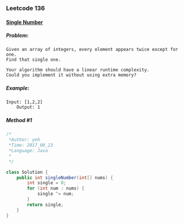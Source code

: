 

### Leetcode 136
#### [Single Number](https://leetcode.com/problems/single-number)

  

##### ***Problem:***

    Given an array of integers, every element appears twice except for one. 
    Find that single one.

    Your algorithm should have a linear runtime complexity. 
    Could you implement it without using extra memory?

    
##### ***Example:***

    Input: [1,2,2]
        Output: 1

##### *Method #1*
``` java
/*
 *Author: yeh
 *Time: 2017_08_23
 *Language: Java
 *
 */

class Solution {
    public int singleNumber(int[] nums) {
        int single = 0;
        for (int num : nums) {
            single ^= num;
        }
        return single;
    }
}

```


